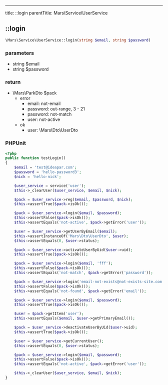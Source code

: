 ---
title: ::login
parentTitle: Mars\Service\UserService


## ::login

```php
\Mars\Service\UserService::login(string $email, string $password)
```

### parameters
- string $email
- string $password

### return
- \Mars\ParkDto $pack
    - error
        - email: not-email
        - password: out-range, 3 - 21
        - password: not-match
        - user: not-active
    - ok
        - user: \Mars\Dto\UserDto

### PHPUnit

```php
<?php
public function testLogin()
{
    $email = 'test@ideapar.com';
    $password = 'hello-password3';
    $nick = 'hello-nick';

    $user_service = service('user');
    $this->_clearUser($user_service, $email, $nick);

    $pack = $user_service->reg($email, $password, $nick);
    $this->assertTrue($pack->isOk());

    $pack = $user_service->login($email, $password);
    $this->assertFalse($pack->isOk());
    $this->assertEquals('not-active', $pack->getError('user'));

    $user = $user_service->getUserByEmail($email);
    $this->assertInstanceOf('Mars\Dto\UserDto', $user);
    $this->assertEquals(0, $user->status);

    $pack = $user_service->activateUserByUid($user->uid);
    $this->assertTrue($pack->isOk());

    $pack = $user_service->login($email, 'fff');
    $this->assertFalse($pack->isOk());
    $this->assertEquals('not-match', $pack->getError('password'));

    $pack = $user_service->login('email-not-exists@not-exists-site.com', 'fff');
    $this->assertFalse($pack->isOk());
    $this->assertEquals('not-found', $pack->getError('email'));

    $pack = $user_service->login($email, $password);
    $this->assertTrue($pack->isOk());

    $user = $pack->getItem('user');
    $this->assertEquals($email, $user->getPrimaryEmail());

    $pack = $user_service->deactivateUserByUid($user->uid);
    $this->assertTrue($pack->isOk());

    $user = $user_service->getCurrentUser();
    $this->assertEquals(0, $user->status);

    $pack = $user_service->login($email, $password);
    $this->assertFalse($pack->isOk());
    $this->assertEquals('not-active', $pack->getError('user'));

    $this->_clearUser($user_service, $email, $nick);
}
```

